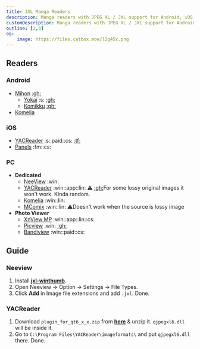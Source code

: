 ```yaml
---
title: JXL Manga Readers
description: Manga readers with JPEG XL / JXL support for Android, iOS & PC
customDescription: Manga readers with JPEG XL / JXL support for Android, iOS & PC
outline: [2,3]
og:
    image: https://files.catbox.moe/l2g45x.png
---
```


<GradientCard title="JXL Manga Readers" description="Manga readers with JPEG XL / JXL support for Android, iOS & PC" theme="turquoise" variant="thin"/>

## Readers

### Android
- [Mihon](https://mihon.app/) [:gh:](https://github.com/mihonapp/mihon)
  - [Yokai](https://mihon.app/forks/Yokai/) :s: [:gh:](https://github.com/null2264/yokai)
  - [Komikku](https://komikku-app.github.io/) [:gh:](https://github.com/komikku-app/komikku)
- [Komelia](https://github.com/Snd-R/Komelia) <Badge type="info" text="Komga" />

### iOS
- [YACReader](https://apps.apple.com/app/id635717885) :s::paid::cs: [:tf:](https://testflight.apple.com/join/5zhB7sRP)
- [Panels](https://apps.apple.com/us/app/panels-comic-reader/id1236567663) :fm::cs:

### PC
- **Dedicated**
  - [NeeView](https://bitbucket.org/neelabo/neeview/wiki/Home) :win:
  - [YACReader](https://www.yacreader.com/) :win::app::lin: :warning: [:gh:](https://github.com/YACReader/yacreader)<tooltip>For some lossy original images it won't work. Kinda random.</tooltip>
  - [Komelia](https://github.com/Snd-R/Komelia) :win::lin: <Badge type="info" text="Komga" />
  - [MComix](https://sourceforge.net/projects/mcomix/files/) :win::lin: :warning:<tooltip>Doesn't work when the source is lossy image</tooltip>
- **Photo Viewer**
  - [XnView MP](https://www.xnview.com/en/xnviewmp/) :win::app::lin::cs:
  - [Picview](https://picview.org/) :win: [:gh:](https://github.com/Ruben2776/PicView/)
  - [Bandiview](https://en.bandisoft.com/bandiview/) :win::paid::cs:

## Guide

### Neeview
1. Install [**jxl-winthumb**](https://github.com/saschanaz/jxl-winthumb).
2. Open Neeview -> Option -> Settings -> File Types.
3. Click **Add** in Image file extensions and add `.jxl`. Done.

### YACReader
1. Download `plugin_for_qt6_x_x.zip` from [**here**](https://github.com/novomesk/qt-jpegxl-image-plugin) & unzip it. `qjpegxl6.dll` will be inside it.
2. Go to `C:\Program Files\YACReader\imageformats\` and put `qjpegxl6.dll` there. Done.